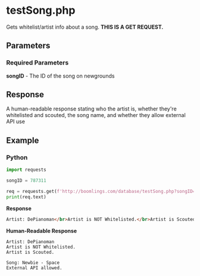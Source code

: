 # testSong.php

Gets whitelist/artist info about a song. **THIS IS A GET REQUEST.**

## Parameters

### Required Parameters

**songID** - The ID of the song on newgrounds

## Response

A human-readable response stating who the artist is, whether they're whitelisted and scouted, the song name, and whether they allow external API use

## Example

<!-- tabs:start -->

### **Python**

```py
import requests

songID = 787311

req = requests.get(f'http://boomlings.com/database/testSong.php?songID={songID}')
print(req.text)
```

**Response**
```html
Artist: DePianoman</br>Artist is NOT Whitelisted.</br>Artist is Scouted.</br></br>Song: Newbie - Space</br>External API allowed.
```

**Human-Readable Response**
```
Artist: DePianoman
Artist is NOT Whitelisted.
Artist is Scouted.

Song: Newbie - Space
External API allowed.
```

<!-- tabs:end -->
